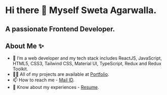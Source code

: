 # Hi there 👋 Myself Sweta Agarwalla. 
## A passionate Frontend Developer.

## About Me ✨

- 🌱 I’m a web developer and my tech stack includes ReactJS, JavaScript, HTML5, CSS3, Tailwind CSS, Material UI, TypeScript, Redux and Redux Toolkit. 
- 👨‍💻 All of my projects are available at [Portfolio](https://swetaagarwalla.netlify.app/). 
- 📫 How to reach me - [Mail ID](agarwallasweta1@gmail.com).
- 📄 Know about my experiences - [Resume](https://drive.google.com/file/d/1VpS7ONu1tA3Te9NTwqvrVfGsp8Oka_Ys/view?usp=sharing).


<!--
**sweta1308/sweta1308** is a ✨ _special_ ✨ repository because its `README.md` (this file) appears on your GitHub profile.

Here are some ideas to get you started:

- 🔭 I’m currently working on ...
- 🌱 I’m currently learning ...
- 👯 I’m looking to collaborate on ...
- 🤔 I’m looking for help with ...
- 💬 Ask me about ...
- 📫 How to reach me: ...
- 😄 Pronouns: ...
- ⚡ Fun fact: ...
-->

